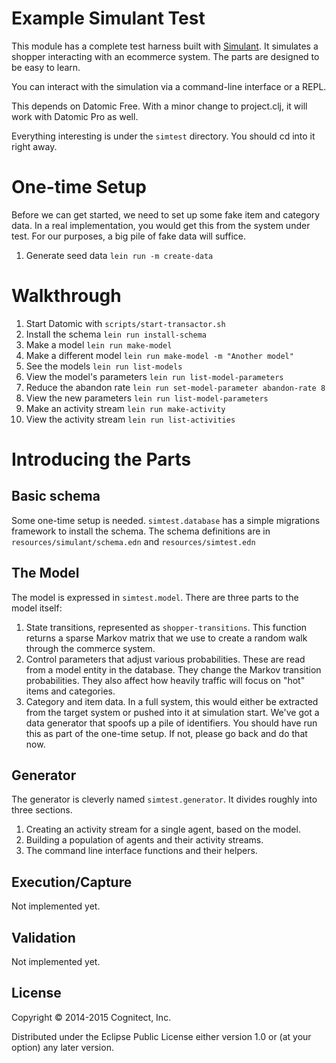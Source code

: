 # Example Simulant Test

This module has a complete test harness built with
[Simulant](https://github.com/Datomic/simulant). It simulates a
shopper interacting with an ecommerce system. The parts are designed
to be easy to learn.

You can interact with the simulation via a command-line interface or
a REPL.

This depends on Datomic Free. With a minor change to project.clj, it
will work with Datomic Pro as well.

Everything interesting is under the `simtest` directory. You should cd
into it right away.

# One-time Setup

Before we can get started, we need to set up some fake item and
category data. In a real implementation, you would get this from the
system under test. For our purposes, a big pile of fake data will
suffice.

1. Generate seed data          `lein run -m create-data`


# Walkthrough

1. Start Datomic with          `scripts/start-transactor.sh`
1. Install the schema          `lein run install-schema`
1. Make a model                `lein run make-model`
1. Make a different model      `lein run make-model -m "Another model"`
1. See the models              `lein run list-models`
1. View the model's parameters `lein run list-model-parameters`
1. Reduce the abandon rate     `lein run set-model-parameter abandon-rate 8`
1. View the new parameters     `lein run list-model-parameters`
1. Make an activity stream     `lein run make-activity`
1. View the activity stream    `lein run list-activities`


# Introducing the Parts

## Basic schema

Some one-time setup is needed. `simtest.database` has a simple
migrations framework to install the schema. The schema definitions are
in `resources/simulant/schema.edn` and `resources/simtest.edn`

## The Model

The model is expressed in `simtest.model`. There are three parts to the
model itself:

1. State transitions, represented as `shopper-transitions`. This
   function returns a sparse Markov matrix that we use to create a
   random walk through the commerce system.
1. Control parameters that adjust various probabilities. These are
   read from a model entity in the database. They change the Markov
   transition probabilities. They also affect how heavily traffic will
   focus on "hot" items and categories.
1. Category and item data. In a full system, this would either be
   extracted from the target system or pushed into it at simulation
   start. We've got a data generator that spoofs up a pile of
   identifiers. You should have run this as part of the one-time
   setup. If not, please go back and do that now.

## Generator

The generator is cleverly named `simtest.generator`. It divides
roughly into three sections.

1. Creating an activity stream for a single agent, based on the model.
1. Building a population of agents and their activity streams.
1. The command line interface functions and their helpers.


## Execution/Capture

Not implemented yet.

## Validation

Not implemented yet.


## License

Copyright © 2014-2015 Cognitect, Inc.

Distributed under the Eclipse Public License either version 1.0 or (at
your option) any later version.
